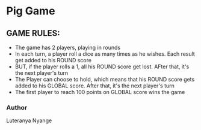 # Pig Game
## GAME RULES:

- The game has 2 players, playing in rounds
- In each turn, a player roll a dice as many times as he wishes. Each result get added to his ROUND score
- BUT, if the player rolls a 1, all his ROUND score get lost. AFter that, it's the next player's turn
- The Player can choose to hold, which means that his ROUND score gets added to his GLOBAL score. After that, it's the next player's turn
- The first player to reach 100 points on GLOBAL score wins the game


### Author

Luteranya Nyange